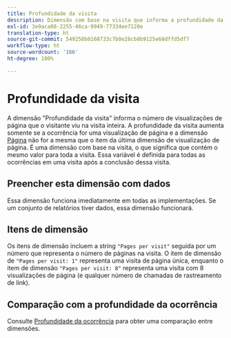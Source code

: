 ```yaml
---
title: Profundidade da visita
description: Dimensão com base na visita que informa a profundidade da visita.
exl-id: 3e9aca08-2255-46ca-9949-77334ee7120e
translation-type: ht
source-git-commit: 549258b0168733c7b0e28cb8b9125e68dffd5df7
workflow-type: ht
source-wordcount: '166'
ht-degree: 100%

---
```


# Profundidade da visita

A dimensão &quot;Profundidade da visita&quot; informa o número de visualizações de página que o visitante viu na visita inteira. A profundidade da visita aumenta somente se a ocorrência for uma visualização de página e a dimensão [Página](page.md) não for a mesma que o item da última dimensão de visualização de página. É uma dimensão com base na visita, o que significa que contém o mesmo valor para toda a visita. Essa variável é definida para todas as ocorrências em uma visita após a conclusão dessa visita.

## Preencher esta dimensão com dados

Essa dimensão funciona imediatamente em todas as implementações. Se um conjunto de relatórios tiver dados, essa dimensão funcionará.

## Itens de dimensão

Os itens de dimensão incluem a string `"Pages per visit"` seguida por um número que representa o número de páginas na visita. O item de dimensão de `"Pages per visit: 1"` representa uma visita de página única, enquanto o item de dimensão `"Pages per visit: 8"` representa uma visita com 8 visualizações de página (e qualquer número de chamadas de rastreamento de link).

## Comparação com a profundidade da ocorrência

Consulte [Profundidade da ocorrência](hit-depth.md) para obter uma comparação entre dimensões.
